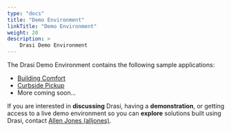 ```yaml
---
type: "docs"
title: "Demo Environment"
linkTitle: "Demo Environment"
weight: 20
description: >
    Drasi Demo Environment
---
```


The Drasi Demo Environment contains the following sample applications:

- [Building Comfort](https://drasibuildingcomfort.z1.web.core.windows.net/)
- [Curbside Pickup](https://drasicurbside.z1.web.core.windows.net/)
- More coming soon...

If you are interested in **discussing** Drasi, having a **demonstration**, or getting access to a live demo environment so you can **explore** solutions built using Drasi, contact [Allen Jones (alljones)](mailto:alljones@microsoft.com).